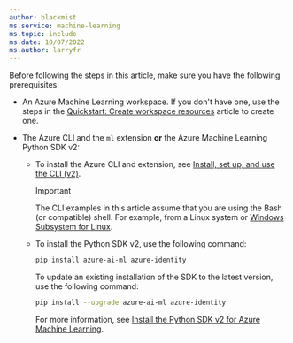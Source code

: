 ```yaml
---
author: blackmist
ms.service: machine-learning
ms.topic: include
ms.date: 10/07/2022
ms.author: larryfr
---
```


Before following the steps in this article, make sure you have the following prerequisites:

* An Azure Machine Learning workspace. If you don't have one, use the steps in the [Quickstart: Create workspace resources](../articles/machine-learning/quickstart-create-resources.md) article to create one.

* The Azure CLI and the `ml` extension __or__ the Azure Machine Learning Python SDK v2:

    * To install the Azure CLI and extension, see [Install, set up, and use the CLI (v2)](../articles/machine-learning/how-to-configure-cli.md).

        > [!IMPORTANT]
        > The CLI examples in this article assume that you are using the Bash (or compatible) shell. For example, from a Linux system or [Windows Subsystem for Linux](/windows/wsl/about). 

    * To install the Python SDK v2, use the following command:

        ```bash
        pip install azure-ai-ml azure-identity
        ```

        To update an existing installation of the SDK to the latest version, use the following command:

        ```bash
        pip install --upgrade azure-ai-ml azure-identity
        ```

        For more information, see [Install the Python SDK v2 for Azure Machine Learning](https://aka.ms/sdk-v2-install).